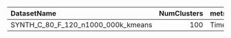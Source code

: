 | DatasetName                        |   NumClusters | metric   | baseline   | compare_suite   |   Single_Time |   Hybrid_Time |   Rel_Time |   Improvement_% |   n_pairs |
|:-----------------------------------|--------------:|:---------|:-----------|:----------------|--------------:|--------------:|-----------:|----------------:|----------:|
| SYNTH_C_80_F_120_n1000_000k_kmeans |           100 | Time     | Single     | Hybrid          |        161.14 |        405.27 |    2.51502 |        -151.502 |         7 |